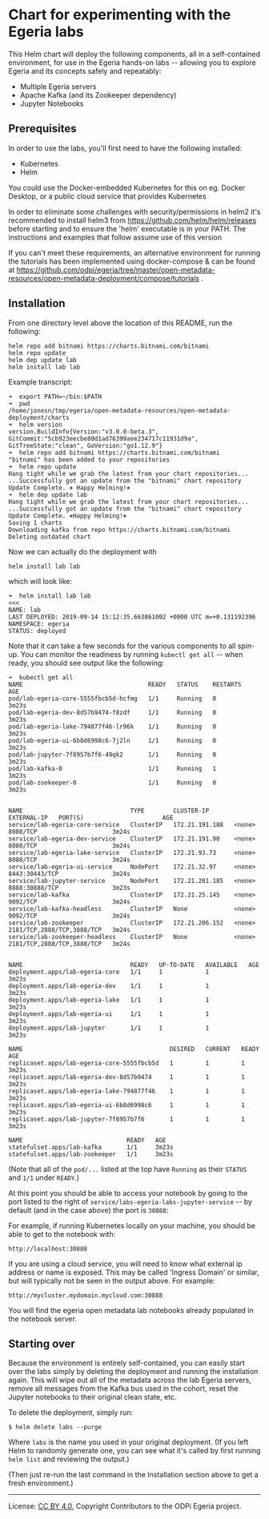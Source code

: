 <!-- SPDX-License-Identifier: CC-BY-4.0 -->
<!-- Copyright Contributors to the ODPi Egeria project. -->

# Chart for experimenting with the Egeria labs

This Helm chart will deploy the following components, all in a self-contained environment,
for use in the Egeria hands-on labs -- allowing you to explore Egeria and its concepts safely
and repeatably:

- Multiple Egeria servers
- Apache Kafka (and its Zookeeper dependency)
- Jupyter Notebooks

## Prerequisites

In order to use the labs, you'll first need to have the following installed:

- Kubernetes
- Helm

You could use the Docker-embedded Kubernetes for this on eg. Docker Desktop,
or a public cloud service that provides Kubernetes 

In order to eliminate some challenges with security/permissions in helm2 it's recommended to install
helm3 from https://github.com/helm/helm/releases before starting and to ensure the 'helm' executable is in your PATH. The
instructions and examples that follow assume use of this version

If you can't meet these requirements, an alternative environment for running the tutorials has been implemented using docker-compose & can be found at https://github.com/odpi/egeria/tree/master/open-metadata-resources/open-metadata-deployment/compose/tutorials .

## Installation

From one directory level above the location of this README, run the following:

```shell script
helm repo add bitnami https://charts.bitnami.com/bitnami
helm repo update
helm dep update lab
helm install lab lab
```
Example transcript:
```text
➜  export PATH=~/bin:$PATH
➜  pwd
/home/jonesn/tmp/egeria/open-metadata-resources/open-metadata-deployment/charts
➜  helm version
version.BuildInfo{Version:"v3.0.0-beta.3", GitCommit:"5cb923eecbe80d1ad76399aee234717c11931d9a", GitTreeState:"clean", GoVersion:"go1.12.9"}
➜  helm repo add bitnami https://charts.bitnami.com/bitnami
"bitnami" has been added to your repositories
➜  helm repo update
Hang tight while we grab the latest from your chart repositories...
...Successfully got an update from the "bitnami" chart repository
Update Complete. ⎈ Happy Helming!⎈
➜  helm dep update lab
Hang tight while we grab the latest from your chart repositories...
...Successfully got an update from the "bitnami" chart repository
Update Complete. ⎈Happy Helming!⎈
Saving 1 charts
Downloading kafka from repo https://charts.bitnami.com/bitnami
Deleting outdated chart
```
Now we can actually do the deployment with
```shell script
helm install lab lab
```
which will look like:
```text
➜  helm install lab lab                                                                                  <<<
NAME: lab
LAST DEPLOYED: 2019-09-14 15:12:35.663861002 +0000 UTC m=+0.131192396
NAMESPACE: egeria
STATUS: deployed
```
Note that it can take a few seconds for the various components to all spin-up. You can monitor
the readiness by running `kubectl get all` -- when ready, you should see output like the following:
```text
➜  kubectl get all
NAME                                   READY   STATUS    RESTARTS   AGE
pod/lab-egeria-core-5555fbcb5d-hcfmg   1/1     Running   0          3m23s
pod/lab-egeria-dev-8d57b9474-f8zdf     1/1     Running   0          3m23s
pod/lab-egeria-lake-794877f46-lr96k    1/1     Running   0          3m23s
pod/lab-egeria-ui-6b8d6998c6-7j2ln     1/1     Running   0          3m23s
pod/lab-jupyter-7f8957b7f6-49qk2       1/1     Running   0          3m23s
pod/lab-kafka-0                        1/1     Running   1          3m23s
pod/lab-zookeeper-0                    1/1     Running   0          3m23s


NAME                              TYPE        CLUSTER-IP       EXTERNAL-IP   PORT(S)                      AGE
service/lab-egeria-core-service   ClusterIP   172.21.191.188   <none>        8080/TCP                     3m24s
service/lab-egeria-dev-service    ClusterIP   172.21.191.90    <none>        8080/TCP                     3m24s
service/lab-egeria-lake-service   ClusterIP   172.21.93.73     <none>        8080/TCP                     3m24s
service/lab-egeria-ui-service     NodePort    172.21.32.97     <none>        8443:30443/TCP               3m24s
service/lab-jupyter-service       NodePort    172.21.201.185   <none>        8888:30888/TCP               3m23s
service/lab-kafka                 ClusterIP   172.21.25.145    <none>        9092/TCP                     3m24s
service/lab-kafka-headless        ClusterIP   None             <none>        9092/TCP                     3m24s
service/lab-zookeeper             ClusterIP   172.21.206.152   <none>        2181/TCP,2888/TCP,3888/TCP   3m24s
service/lab-zookeeper-headless    ClusterIP   None             <none>        2181/TCP,2888/TCP,3888/TCP   3m24s


NAME                              READY   UP-TO-DATE   AVAILABLE   AGE
deployment.apps/lab-egeria-core   1/1     1            1           3m23s
deployment.apps/lab-egeria-dev    1/1     1            1           3m23s
deployment.apps/lab-egeria-lake   1/1     1            1           3m23s
deployment.apps/lab-egeria-ui     1/1     1            1           3m23s
deployment.apps/lab-jupyter       1/1     1            1           3m23s

NAME                                         DESIRED   CURRENT   READY   AGE
replicaset.apps/lab-egeria-core-5555fbcb5d   1         1         1       3m23s
replicaset.apps/lab-egeria-dev-8d57b9474     1         1         1       3m23s
replicaset.apps/lab-egeria-lake-794877f46    1         1         1       3m23s
replicaset.apps/lab-egeria-ui-6b8d6998c6     1         1         1       3m23s
replicaset.apps/lab-jupyter-7f8957b7f6       1         1         1       3m23s

NAME                             READY   AGE
statefulset.apps/lab-kafka       1/1     3m23s
statefulset.apps/lab-zookeeper   1/1     3m23s
```
(Note that all of the `pod/...` listed at the top have `Running` as their `STATUS` and `1/1` under `READY`.)

At this point you should be able to access your notebook by going to the port listed to the right of
`service/labs-egeria-labs-jupyter-service` -- by default (and in the case above) the port is `30888`:

For example, if running Kubernetes locally on your machine, you should be able to get to the notebook
with:

```text
http://localhost:30888
```
If you are using a cloud service, you will need to know what external ip address or name is exposed. This may be called 'Ingress Domain' or similar, but will typically not be seen in the output above. For example:
```
http://mycluster.mydomain.mycloud.com:30888
```

You will find the egeria open metadata lab notebooks already populated in the notebook server.
## Starting over

Because the environment is entirely self-contained, you can easily start over the labs simply
by deleting the deployment and running the installation again. This will wipe out all of the
metadata across the lab Egeria servers, remove all messages from the Kafka bus used in the cohort,
reset the Jupyter notebooks to their original clean state, etc.

To delete the deployment, simply run:

```shell script
$ helm delete labs --purge
```

Where `labs` is the name you used in your original deployment. (If you left Helm to randomly
generate one, you can see what it's called by first running `helm list` and reviewing the output.)

(Then just re-run the last command in the Installation section above to get a fresh environment.)

----
License: [CC BY 4.0](https://creativecommons.org/licenses/by/4.0/),
Copyright Contributors to the ODPi Egeria project.
